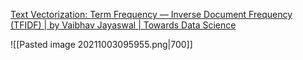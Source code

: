 [Text Vectorization: Term Frequency — Inverse Document Frequency (TFIDF) | by Vaibhav Jayaswal | Towards Data Science](https://towardsdatascience.com/text-vectorization-term-frequency-inverse-document-frequency-tfidf-5a3f9604da6d)

![[Pasted image 20211003095955.png|700]]